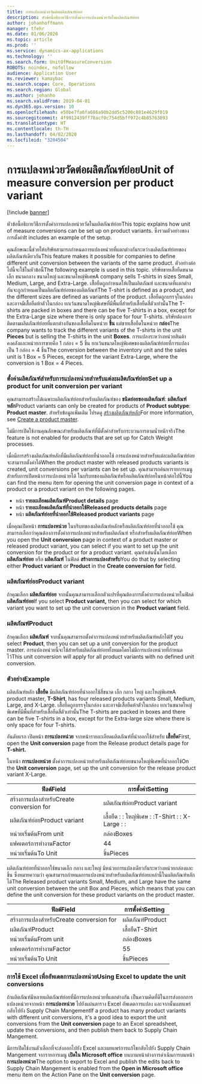```yaml
---
title: การแปลงหน่วยวัดต่อผลิตภัณฑ์ย่อย
description: หัวข้อนี้อธิบายวิธีการตั้งค่าการแปลงหน่วยวัดในผลิตภัณฑ์ย่อย
author: johanhoffmann
manager: tfehr
ms.date: 01/06/2020
ms.topic: article
ms.prod: ''
ms.service: dynamics-ax-applications
ms.technology: ''
ms.search.form: UnitOfMeasureConversion
ROBOTS: noindex, nofollow
audience: Application User
ms.reviewer: kamaybac
ms.search.scope: Core, Operations
ms.search.region: Global
ms.author: johanho
ms.search.validFrom: 2019-04-01
ms.dyn365.ops.version: 10
ms.openlocfilehash: e50be7fa6fa686a90b2dd5c5200c881e4629f019
ms.sourcegitcommit: 4f9912439ff78acf0c754d5bff972c4b85763093
ms.translationtype: HT
ms.contentlocale: th-TH
ms.lasthandoff: 04/02/2020
ms.locfileid: "3204504"
---
```

# <a name="unit-of-measure-conversion-per-product-variant"></a><span data-ttu-id="b901d-103">การแปลงหน่วยวัดต่อผลิตภัณฑ์ย่อย</span><span class="sxs-lookup"><span data-stu-id="b901d-103">Unit of measure conversion per product variant</span></span>

[!include [banner](../includes/banner.md)]

<span data-ttu-id="b901d-104">หัวข้อนี้อธิบายวิธีการตั้งค่าการแปลงหน่วยวัดในผลิตภัณฑ์ย่อย</span><span class="sxs-lookup"><span data-stu-id="b901d-104">This topic explains how unit of measure conversions can be set up on product variants.</span></span> <span data-ttu-id="b901d-105">ซึ่งรวมตัวอย่างของการตั้งค่า</span><span class="sxs-lookup"><span data-stu-id="b901d-105">It includes an example of the setup.</span></span>

<span data-ttu-id="b901d-106">คุณลักษณะนี้ช่วยให้บริษัทสามารถกำหนดการแปลงหน่วยที่แตกต่างกันระหว่างผลิตภัณฑ์ย่อยของผลิตภัณฑ์เดียวกัน</span><span class="sxs-lookup"><span data-stu-id="b901d-106">This feature makes it possible for companies to define different unit conversion between the variants of the same product.</span></span> <span data-ttu-id="b901d-107">ตัวอย่างต่อไปนี้จะใช้ในหัวข้อนี้</span><span class="sxs-lookup"><span data-stu-id="b901d-107">The following example is used in this topic.</span></span> <span data-ttu-id="b901d-108">บริษัทขายเสื้อยืดขนาดเล็ก ขนาดกลาง ขนาดใหญ่ และขนาดใหญ่พิเศษ</span><span class="sxs-lookup"><span data-stu-id="b901d-108">A company sells T-shirts in sizes Small, Medium, Large, and Extra-Large.</span></span> <span data-ttu-id="b901d-109">เสื้อยืดถูกกำหนดให้เป็นผลิตภัณฑ์ และขนาดที่แตกต่างกันจะถูกกำหนดเป็นผลิตภัณฑ์ย่อยของผลิตภัณฑ์</span><span class="sxs-lookup"><span data-stu-id="b901d-109">The T-shirt is defined as a product, and the different sizes are defined as variants of the product.</span></span> <span data-ttu-id="b901d-110">เสื้อยืดถูกบรรจุในกล่อง และอาจมีเสื้อยืดห้าตัวในกล่อง ยกเว้นขนาดใหญ่พิเศษที่มีพื้นที่สำหรับเสื้อยืดสี่ตัวเท่านั้น</span><span class="sxs-lookup"><span data-stu-id="b901d-110">The T-shirts are packed in boxes and there can be five T-shirts in a box, except for the Extra-Large size where there is only space for four T-shirts.</span></span> <span data-ttu-id="b901d-111">บริษัทต้องการติดตามผลิตภัณฑ์ย่อยที่แตกต่างกันของเสื้อยืดในหน่วย **ชิ้น** แต่ขายเสื้อยืดในหน่วย **กล่อง**</span><span class="sxs-lookup"><span data-stu-id="b901d-111">The company wants to track the different variants of the T-shirts in the unit **Pieces** but is selling the T-shirts in the unit **Boxes**.</span></span> <span data-ttu-id="b901d-112">การแปลงระหว่างหน่วยสินค้าคงคลังและหน่วยการขายคือ 1 กล่อง = 5 ชิ้น ยกเว้นขนาดใหญ่พิเศษของผลิตภัณฑ์ย่อยที่การแปลงเป็น 1 กล่อง = 4 ชิ้น</span><span class="sxs-lookup"><span data-stu-id="b901d-112">The conversion between the inventory unit and the sales unit is 1 Box = 5 Pieces, except for the variant Extra-Large, where the conversion is 1 Box = 4 Pieces.</span></span>

### <a name="set-up-a-product-for-unit-conversion-per-variant"></a><span data-ttu-id="b901d-113">ตั้งค่าผลิตภัณฑ์สำหรับการแปลงหน่วยสำหรับแต่ละผลิตภัณฑ์ย่อย</span><span class="sxs-lookup"><span data-stu-id="b901d-113">Set up a product for unit conversion per variant</span></span>

<span data-ttu-id="b901d-114">คุณสามารถสร้างได้เฉพาะผลิตภัณฑ์ย่อยสำหรับผลิตภัณฑ์ของ **ชนิดย่อยของผลิตภัณฑ์**: **ผลิตภัณฑ์หลัก**</span><span class="sxs-lookup"><span data-stu-id="b901d-114">Product variants can only be created for products of **Product subtype**: **Product master**.</span></span> <span data-ttu-id="b901d-115">สำหรับข้อมูลเพิ่มเติม โปรดดู [สร้างผลิตภัณฑ์หลัก](tasks/create-product-master.md)</span><span class="sxs-lookup"><span data-stu-id="b901d-115">For more information, see [Create a product master](tasks/create-product-master.md).</span></span>

<span data-ttu-id="b901d-116">ไม่มีการเปิดใช้งานคุณลักษณะสำหรับผลิตภัณฑ์ที่มีตั้งค่าสำหรับกระบวนการตามน้ำหนักจริง</span><span class="sxs-lookup"><span data-stu-id="b901d-116">The feature is not enabled for products that are set up for Catch Weight processes.</span></span> 

<span data-ttu-id="b901d-117">เมื่อมีการสร้างผลิตภัณฑ์หลักที่มีผลิตภัณฑ์ย่อยที่นำออกใช้ การแปลงหน่วยสำหรับแต่ละผลิตภัณฑ์ย่อยจะสามารถตั้งค่าได้</span><span class="sxs-lookup"><span data-stu-id="b901d-117">When the product master with released products variants is created, unit conversions per variants can be set up.</span></span> <span data-ttu-id="b901d-118">คุณสามารถค้นหารายการเมนูสำหรับการเปิดหน้าการแปลงหน่วยได้ ในบริบทของผลิตภัณฑ์หรือผลิตภัณฑ์ย่อยในหน้าต่อไปนี้</span><span class="sxs-lookup"><span data-stu-id="b901d-118">You can find the menu item for opening the unit conversion page in context of a product or a product variant on the following pages.</span></span>

-   <span data-ttu-id="b901d-119">หน้า **รายละเอียดผลิตภัณฑ์**</span><span class="sxs-lookup"><span data-stu-id="b901d-119">**Product details** page</span></span>
-   <span data-ttu-id="b901d-120">หน้า **รายละเอียดผลิตภัณฑ์ที่นำออกใช้**</span><span class="sxs-lookup"><span data-stu-id="b901d-120">**Released products details** page</span></span>
-   <span data-ttu-id="b901d-121">หน้า **ผลิตภัณฑ์ย่อยที่นำออกใช้**</span><span class="sxs-lookup"><span data-stu-id="b901d-121">**Released product variants** page</span></span>

<span data-ttu-id="b901d-122">เมื่อคุณเปิดหน้า **การแปลงหน่วย** ในบริบทของผลิตภัณฑ์หลักหรือผลิตภัณฑ์ย่อยที่นำออกใช้ คุณสามารถเลือกว่าคุณต้องการตั้งค่าการแปลงหน่วยสำหรับผลิตภัณฑ์ หรือสำหรับผลิตภัณฑ์ย่อย</span><span class="sxs-lookup"><span data-stu-id="b901d-122">When you open the **Unit conversion** page in context of a product master or released product variant, you can select if you want to set up the unit conversion for the product or for a product variant.</span></span> <span data-ttu-id="b901d-123">คุณทำเช่นนั้นโดยเลือก **ผลิตภัณฑ์ย่อย** หรือ **ผลิตภัณฑ์** ในฟิลด์ **สร้างการแปลงสำหรับ**</span><span class="sxs-lookup"><span data-stu-id="b901d-123">You do that by selecting either **Product variant** or **Product** in the **Create conversion for** field.</span></span>

### <a name="product-variant"></a><span data-ttu-id="b901d-124">ผลิตภัณฑ์ย่อย</span><span class="sxs-lookup"><span data-stu-id="b901d-124">Product variant</span></span>

<span data-ttu-id="b901d-125">ถ้าคุณเลือก **ผลิตภัณฑ์ย่อย** จากนั้นคุณสามารถเลือกตัวแปรที่คุณต้องการตั้งค่าการแปลงหน่วยในฟิลด์ **ผลิตภัณฑ์ย่อย**</span><span class="sxs-lookup"><span data-stu-id="b901d-125">If you select **Product variant,** then you can select for which variant you want to set up the unit conversion in the **Product variant** field.</span></span>

### <a name="product"></a><span data-ttu-id="b901d-126">ผลิตภัณฑ์</span><span class="sxs-lookup"><span data-stu-id="b901d-126">Product</span></span>

<span data-ttu-id="b901d-127">ถ้าคุณเลือก **ผลิตภัณฑ์** จากนั้นคุณสามารถตั้งค่าการแปลงหน่วยสำหรับผลิตภัณฑ์หลักได้</span><span class="sxs-lookup"><span data-stu-id="b901d-127">If you select **Product**, then you can set up a unit conversion for the product master.</span></span> <span data-ttu-id="b901d-128">การแปลงหน่วยนี้จะใช้สำหรับผลิตภัณฑ์ย่อยทั้งหมดโดยไม่มีการแปลงหน่วยที่กำหนดไว้</span><span class="sxs-lookup"><span data-stu-id="b901d-128">This unit conversion will apply for all product variants with no defined unit conversion.</span></span>

### <a name="example"></a><span data-ttu-id="b901d-129">ตัวอย่าง</span><span class="sxs-lookup"><span data-stu-id="b901d-129">Example</span></span>

<span data-ttu-id="b901d-130">ผลิตภัณฑ์หลัก **เสื้อยืด** มีผลิตภัณฑ์ย่อยที่นำออกใช้สี่ขนาด เล็ก กลาง ใหญ่ และใหญ่พิเศษ</span><span class="sxs-lookup"><span data-stu-id="b901d-130">A product master, **T-Shirt**, has four released products variants Small, Medium, Large, and X-Large.</span></span> <span data-ttu-id="b901d-131">เสื้อยืดถูกบรรจุในกล่อง และอาจมีเสื้อยืดห้าตัวในกล่อง ยกเว้นขนาดใหญ่พิเศษที่มีพื้นที่สำหรับเสื้อยืดสี่ตัวเท่านั้น</span><span class="sxs-lookup"><span data-stu-id="b901d-131">The T-shirts are packed in boxes and there can be five T-shirts in a box, except for the Extra-large size where there is only space for four T-shirts.</span></span>

<span data-ttu-id="b901d-132">อันดับแรก เปิดหน้า **การแปลงหน่วย** จากหน้ารายละเอียดผลิตภัณฑ์ที่นำออกใช้สำหรับ **เสื้อยืด**</span><span class="sxs-lookup"><span data-stu-id="b901d-132">First, open the **Unit conversion** page from the Release product details page for **T-shirt.**</span></span>

<span data-ttu-id="b901d-133">ในหน้า **การแปลงหน่วย** ตั้งค่าการแปลงหน่วยสำหรับผลิตภัณฑ์ย่อยขนาดใหญ่พิเศษที่นำออกใช้</span><span class="sxs-lookup"><span data-stu-id="b901d-133">On the **Unit conversion** page, set up the unit conversion for the release product variant X-Large.</span></span>

| <span data-ttu-id="b901d-134">**ฟิลด์**</span><span class="sxs-lookup"><span data-stu-id="b901d-134">**Field**</span></span>             | <span data-ttu-id="b901d-135">**การตั้งค่า**</span><span class="sxs-lookup"><span data-stu-id="b901d-135">**Setting**</span></span>             |
|-----------------------|-------------------------|
| <span data-ttu-id="b901d-136">สร้างการแปลงสำหรับ</span><span class="sxs-lookup"><span data-stu-id="b901d-136">Create conversion for</span></span> | <span data-ttu-id="b901d-137">ผลิตภัณฑ์ย่อย</span><span class="sxs-lookup"><span data-stu-id="b901d-137">Product variant</span></span>         |
| <span data-ttu-id="b901d-138">ผลิตภัณฑ์ย่อย</span><span class="sxs-lookup"><span data-stu-id="b901d-138">Product variant</span></span>       | <span data-ttu-id="b901d-139">เสื้อยืด : : ใหญ่พิเศษ : :</span><span class="sxs-lookup"><span data-stu-id="b901d-139">T-Shirt : : X-Large : :</span></span> |
| <span data-ttu-id="b901d-140">หน่วยเริ่มต้น</span><span class="sxs-lookup"><span data-stu-id="b901d-140">From unit</span></span>             | <span data-ttu-id="b901d-141">กล่อง</span><span class="sxs-lookup"><span data-stu-id="b901d-141">Boxes</span></span>                   |
| <span data-ttu-id="b901d-142">แฟคเตอร์การทำงาน</span><span class="sxs-lookup"><span data-stu-id="b901d-142">Factor</span></span>                | <span data-ttu-id="b901d-143">4</span><span class="sxs-lookup"><span data-stu-id="b901d-143">4</span></span>                       |
| <span data-ttu-id="b901d-144">หน่วยเริ่มต้น</span><span class="sxs-lookup"><span data-stu-id="b901d-144">To Unit</span></span>               | <span data-ttu-id="b901d-145">ชิ้น</span><span class="sxs-lookup"><span data-stu-id="b901d-145">Pieces</span></span>                  |

<span data-ttu-id="b901d-146">ผลิตภัณฑ์ย่อยที่นำออกใช้ขนาดเล็ก กลาง และใหญ่ มีหน่วยการแปลงเดียวกันระหว่างหน่วยกล่องและชิ้น ซึ่งหมายความว่า คุณสามารถกำหนดการแปลงหน่วยสำหรับผลิตภัณฑ์ย่อยเหล่านี้ในผลิตภัณฑ์หลักได้</span><span class="sxs-lookup"><span data-stu-id="b901d-146">The Released product variants Small, Medium, and Large have the same unit conversion between the unit Box and Pieces, which means that you can define the unit conversion for these product variants on the product master.</span></span>

| <span data-ttu-id="b901d-147">**ฟิลด์**</span><span class="sxs-lookup"><span data-stu-id="b901d-147">**Field**</span></span>             | <span data-ttu-id="b901d-148">**การตั้งค่า**</span><span class="sxs-lookup"><span data-stu-id="b901d-148">**Setting**</span></span> |
|-----------------------|-------------|
| <span data-ttu-id="b901d-149">สร้างการแปลงสำหรับ</span><span class="sxs-lookup"><span data-stu-id="b901d-149">Create conversion for</span></span> | <span data-ttu-id="b901d-150">ผลิตภัณฑ์</span><span class="sxs-lookup"><span data-stu-id="b901d-150">Product</span></span>     |
| <span data-ttu-id="b901d-151">ผลิตภัณฑ์</span><span class="sxs-lookup"><span data-stu-id="b901d-151">Product</span></span>               | <span data-ttu-id="b901d-152">เสื้อยืด</span><span class="sxs-lookup"><span data-stu-id="b901d-152">T-Shirt</span></span>     |
| <span data-ttu-id="b901d-153">หน่วยเริ่มต้น</span><span class="sxs-lookup"><span data-stu-id="b901d-153">From unit</span></span>             | <span data-ttu-id="b901d-154">กล่อง</span><span class="sxs-lookup"><span data-stu-id="b901d-154">Boxes</span></span>       |
| <span data-ttu-id="b901d-155">แฟคเตอร์การทำงาน</span><span class="sxs-lookup"><span data-stu-id="b901d-155">Factor</span></span>                | <span data-ttu-id="b901d-156">5</span><span class="sxs-lookup"><span data-stu-id="b901d-156">5</span></span>           |
| <span data-ttu-id="b901d-157">หน่วยเริ่มต้น</span><span class="sxs-lookup"><span data-stu-id="b901d-157">To Unit</span></span>               | <span data-ttu-id="b901d-158">ชิ้น</span><span class="sxs-lookup"><span data-stu-id="b901d-158">Pieces</span></span>      |

### <a name="using-excel-to-update-the-unit-conversions"></a><span data-ttu-id="b901d-159">การใช้ Excel เพื่ออัพเดตการแปลงหน่วย</span><span class="sxs-lookup"><span data-stu-id="b901d-159">Using Excel to update the unit conversions</span></span>

<span data-ttu-id="b901d-160">ถ้าผลิตภัณฑ์มีหลายผลิตภัณฑ์ย่อยที่มีการแปลงหน่วยที่แตกต่างกัน เป็นความคิดที่ดีในการส่งออกการแปลงหน่วยจากหน้า **การแปลงหน่วย** ไปยังแผ่นตาราง Excel อัพเดตการแปลง และจากนั้นเผยแพร่กลับไปยัง Supply Chain Mangement</span><span class="sxs-lookup"><span data-stu-id="b901d-160">If a product has many product variants with different unit conversions, it's a good idea to export the unit conversions from the **Unit conversion** page to an Excel spreadsheet, update the conversions, and then publish them back to Supply Chain Mangement.</span></span>

<span data-ttu-id="b901d-161">มีการเปิดใช้งานตัวเลือกที่จะส่งออกไปยัง Excel และเผยแพร่การแก้ไขกลับไปยัง Supply Chain Mangement จากรายการเมนู **เปิดใน Microsoft office** บนบานหน้าต่างการดำเนินการบนหน้า **การแปลงหน่วย**</span><span class="sxs-lookup"><span data-stu-id="b901d-161">The option to export to Excel and publish the edits back to Supply Chain Mangement is enabled from the **Open in Microsoft office** menu item on the Action Pane on the **Unit conversion** page.</span></span>
